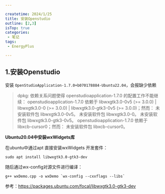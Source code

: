 ```yaml
---

createtime: 2024/1/25
title: 安装Openstudio
outline: [2,3]
isTop: true
categories:
 - 笔记
tags:
 - EnergyPlus

---
```


## 1.安装Openstudio

安装 `OpenStudioApplication-1.7.0+b070178884-Ubuntu22.04`，会报缺少依赖

> dpkg: 依赖关系问题使得 openstudioapplication-1.7.0 的配置工作不能继续：
 openstudioapplication-1.7.0 依赖于 libwxgtk3.0-0v5 (>= 3.0.0) | libwxgtk3.0-0 (>= 3.0.0) | libwxgtk3.0-gtk3-0v5 (>= 3.0.0)；然而：
  未安装软件包 libwxgtk3.0-0v5。
  未安装软件包 libwxgtk3.0-0。
  未安装软件包 libwxgtk3.0-gtk3-0v5。
 openstudioapplication-1.7.0 依赖于 libxcb-cursor0；然而：
  未安装软件包 libxcb-cursor0。

**Ubuntu20.04中安装wxWidgets库**

在ubuntu中通过apt 直接安装wxWidgets 开发套件：
```
sudo apt install libwxgtk3.0-gtk3-dev
```
随后通过wx-config对源文件进行编译：
```
g++ wxDemo.cpp -o wxDemo `wx-config --cxxflags --libs`
```
参考：https://packages.ubuntu.com/focal/libwxgtk3.0-gtk3-dev


